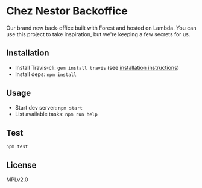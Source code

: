 # Chez Nestor Backoffice

Our brand new back-office built with Forest and hosted on Lambda.
You can use this project to take inspiration, but we're keeping a few secrets for us.

## Installation

- Install Travis-cli: `gem install travis` (see [installation instructions](https://github.com/travis-ci/travis.rb#installation))
- Install deps: `npm install`

## Usage

- Start dev server: `npm start`
- List available tasks: `npm run help`

## Test

`npm test`

## License

MPLv2.0
